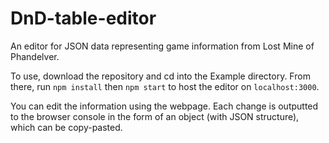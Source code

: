 # DnD-table-editor
 
An editor for JSON data representing game information from Lost Mine of Phandelver. 

To use, download the repository and cd into the Example directory. From there, run `npm install` then `npm start` to host the editor on `localhost:3000`. 

You can edit the information using the webpage. Each change is outputted to the browser console in the form of an object (with JSON structure), which can be copy-pasted. 
